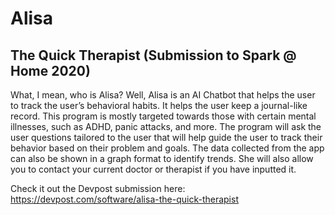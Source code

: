 # Alisa
## The Quick Therapist (Submission to Spark @ Home 2020)

What, I mean, who is Alisa? Well, Alisa is an AI Chatbot that helps the user to track the user’s behavioral habits. It helps the user keep a journal-like record. This program is mostly targeted towards those with certain mental illnesses, such as ADHD, panic attacks, and more. The program will ask the user questions tailored to the user that will help guide the user to track their behavior based on their problem and goals. The data collected from the app can also be shown in a graph format to identify trends. She will also allow you to contact your current doctor or therapist if you have inputted it.

Check it out the Devpost submission here: https://devpost.com/software/alisa-the-quick-therapist
 
